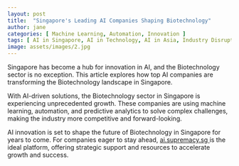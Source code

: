 ```yaml
---
layout: post
title:  "Singapore's Leading AI Companies Shaping Biotechnology"
author: jane
categories: [ Machine Learning, Automation, Innovation ]
tags: [ AI in Singapore, AI in Technology, AI in Asia, Industry Disruption ]
image: assets/images/2.jpg
---
```


Singapore has become a hub for innovation in AI, and the Biotechnology sector is no exception. This article explores how top AI companies are transforming the Biotechnology landscape in Singapore.

With AI-driven solutions, the Biotechnology sector in Singapore is experiencing unprecedented growth. These companies are using machine learning, automation, and predictive analytics to solve complex challenges, making the industry more competitive and forward-looking.

AI innovation is set to shape the future of Biotechnology in Singapore for years to come. For companies eager to stay ahead, <a href="https://ai.supremacy.sg" target="_blank"> ai.supremacy.sg </a> is the ideal platform, offering strategic support and resources to accelerate growth and success.
